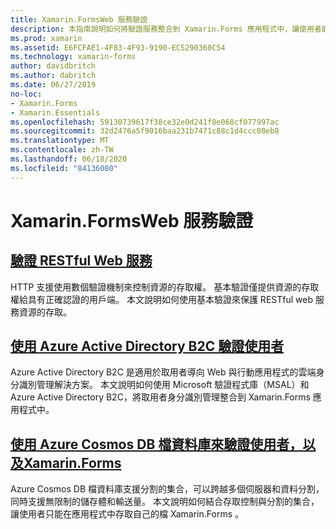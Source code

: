 ```yaml
---
title: Xamarin.FormsWeb 服務驗證
description: 本指南說明如何將驗證服務整合到 Xamarin.Forms 應用程式中，讓使用者能夠共用後端，而只能存取自己的資料。
ms.prod: xamarin
ms.assetid: E6FCFAE1-4F83-4F93-9190-EC5290360C54
ms.technology: xamarin-forms
author: davidbritch
ms.author: dabritch
ms.date: 06/27/2019
no-loc:
- Xamarin.Forms
- Xamarin.Essentials
ms.openlocfilehash: 59130739617f38ce32e0d241f8e068cf077997ac
ms.sourcegitcommit: 32d2476a5f9016baa231b7471c88c1d4ccc08eb8
ms.translationtype: MT
ms.contentlocale: zh-TW
ms.lasthandoff: 06/18/2020
ms.locfileid: "84136080"
---
```

# <a name="xamarinforms-web-service-authentication"></a>Xamarin.FormsWeb 服務驗證

## <a name="authenticate-a-restful-web-service"></a>[驗證 RESTful Web 服務](rest.md)

HTTP 支援使用數個驗證機制來控制資源的存取權。 基本驗證僅提供資源的存取權給具有正確認證的用戶端。 本文說明如何使用基本驗證來保護 RESTful web 服務資源的存取。

## <a name="authenticate-users-with-azure-active-directory-b2c"></a>[使用 Azure Active Directory B2C 驗證使用者](azure-ad-b2c.md)

Azure Active Directory B2C 是適用於取用者導向 Web 與行動應用程式的雲端身分識別管理解決方案。 本文說明如何使用 Microsoft 驗證程式庫（MSAL）和 Azure Active Directory B2C，將取用者身分識別管理整合到 Xamarin.Forms 應用程式中。

## <a name="authenticate-users-with-an-azure-cosmos-db-document-database-and-xamarinformsazure-cosmosdb-authmd"></a>[使用 Azure Cosmos DB 檔資料庫來驗證使用者，以及Xamarin.Forms](azure-cosmosdb-auth.md)

Azure Cosmos DB 檔資料庫支援分割的集合，可以跨越多個伺服器和資料分割，同時支援無限制的儲存體和輸送量。 本文說明如何結合存取控制與分割的集合，讓使用者只能在應用程式中存取自己的檔 Xamarin.Forms 。
